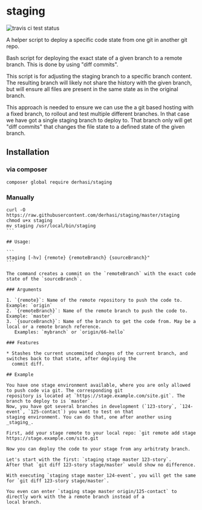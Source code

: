 # staging

![travis ci test status](https://api.travis-ci.org/derhasi/staging.svg)

A helper script to deploy a specific code state from one git in another git repo.

Bash script for deploying the exact state of a given branch to a remote branch. This is done by using "diff commits".

This script is for adjusting the staging branch to a specific branch content.
The resulting branch will likely not share the history with the given branch,
but will ensure all files are present in the same state as in the original
branch.

This approach is needed to ensure we can use the a git based hosting with a
fixed branch, to rollout and test multiple different branches. In that case
we have got a single staging branch to deploy to. That branch only will get
"diff commits" that changes the file state to a defined state of the given
branch.

## Installation

### via composer

`composer global require derhasi/staging`

### Manually

````
curl -O https://raw.githubusercontent.com/derhasi/staging/master/staging
chmod u+x staging
mv staging /usr/local/bin/staging
```

## Usage:

```
staging [-hv] {remote} {remoteBranch} {sourceBranch}"
```

The command creates a commit on the `remoteBranch` with the exact code state of the `sourceBranch`.

### Arguments

1. `{remote}`: Name of the remote repository to push the code to. Example: `origin`
2. `{remoteBranch}`: Name of the remote branch to push the code to. Example: `master`
3. `{sourceBranch}`: Name of the branch to get the code from. May be a local or a remote branch reference.
   Examples: `mybranch` or `origin/66-hello`

### Features

* Stashes the current uncommited changes of the current branch, and switches back to that state, after deploying the
  commit diff.
  
## Example

You have one stage environment available, where you are only allowed to push code via git. The corresponding git
repository is located at `https://stage.example.com/site.git`. The branch to deploy to is `master`. 
Now, you have got several branches in development (`123-story`, `124-event`, `125-contact`) you want to test on that
staging environment. You can do that, one after another using _staging_.

First, add your stage remote to your local repo: `git remote add stage https://stage.example.com/site.git

Now you can deploy the code to your stage from any arbitraty branch.

Let's start with the first: `staging stage master 123-story`.
After that `git diff 123-story stage/master` would show no difference.

With executing `staging stage master 124-event`, you will get the same for `git diff 123-story stage/master`.

You even can enter `staging stage master origin/125-contact` to directly work with the a remote branch instead of a
local branch.
